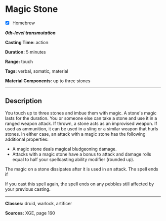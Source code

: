 # Magic Stone

- [x] Homebrew

***0th-level transmutation***

**Casting Time:** action

**Duration:** 5 minutes

**Range:** touch

**Tags:** verbal, somatic, material

**Material Components:** up to three stones

---

## Description
You touch up to three stones and imbue them with magic. A stone's magic lasts for the duration. You or someone else can take a stone and use it in a ranged weapon attack. If thrown, a stone acts as an improvised weapon. If used as ammunition, it can be used in a sling or a similar weapon that hurls stones. In either case, an attack with a magic stone has the following additional properties:
- A magic stone deals magical bludgeoning damage.
- Attacks with a magic stone have a bonus to attack and damage rolls equal to half your spellcasting ability modifier (rounded up).

The magic on a stone dissipates after it is used in an attack. The spell ends if

If you cast this spell again, the spell ends on any pebbles still affected by your previous casting.


---

**Classes:** druid, warlock, artificer

**Sources:** XGE, page 160
